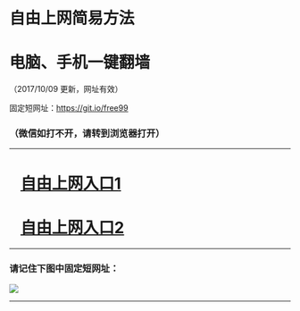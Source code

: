﻿# 自由上网简易方法

# 电脑、手机一键翻墙

（2017/10/09 更新，网址有效）

固定短网址：https://git.io/free99

### （微信如打不开，请转到浏览器打开）


***





# &nbsp;&nbsp; <a href="http://ft305985854.fwq-tz-1001.info/fwqtz01.html?t=100900119256 " target="_blank">自由上网入口1</a>
# &nbsp;&nbsp; <a href="http://ft3171713122.fwq-tz-1002.info/fwqtz02.html?t=100900125627 " target="_blank">自由上网入口2</a>
***

### 请记住下图中固定短网址：

<img src="https://s3-us-west-2.amazonaws.com/fwq-1001/yjfq-20170905okok.png" /> 


***

